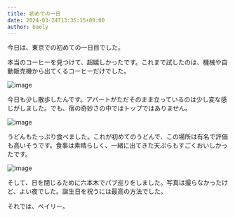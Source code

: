 ```yaml
---
title: 初めての一日
date: 2024-03-24T13:35:15+09:00
author: baely
---
```

今日は、東京での初めての一日目でした。

本当のコーヒーを見つけて、超嬉しかったです。これまで試したのは、機械や自動販売機から出てくるコーヒーだけでした。

![image](https://github.com/devhou-se/www-jp/assets/5674656/e875c225-2ce3-44de-8133-912cd2b91544)

今日も少し散歩したんです。アパートがただそのまま立っているのは少し変な感じがしました。でも、宿の奇妙さの中ではトップではありません。

![image](https://github.com/devhou-se/www-jp/assets/5674656/60107372-b22e-4833-bed6-1ea6c7c12449)

うどんもたっぷり食べました。これが初めてのうどんで、この場所は有名で評価も高いそうです。食事は素晴らしく、一緒に出てきた天ぷらもすごくおいしかったです。

![image](https://github.com/devhou-se/www-jp/assets/5674656/f5bdc187-e061-471b-b1cb-fa3faee8a923)

そして、日を閉じるために六本木でパブ巡りをしました。写真は撮らなかったけど、よい夜でした。誕生日を祝うには最高の方法でした。

それでは、ベイリー。